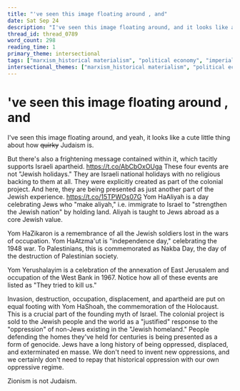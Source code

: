 ```yaml
---
title: "'ve seen this image floating around , and"
date: Sat Sep 24
description: "I've seen this image floating around, and it looks like a cute little thing about how ~~quirky~~ Judaism is."
thread_id: thread_0789
word_count: 298
reading_time: 1
primary_theme: intersectional
tags: ["marxism_historical materialism", "political economy", "imperialism_colonialism"]
intersectional_themes: ["marxism_historical materialism", "political economy", "imperialism_colonialism"]
---
```


# 've seen this image floating around , and

I've seen this image floating around, and yeah, it looks like a cute little thing about how ~~quirky~~ Judaism is.

But there's also a frightening message contained within it, which tacitly supports Israeli apartheid. https://t.co/AbCbOxOUga These four events are not "Jewish holidays." They are Israeli national holidays with no religious backing to them at all. They were explicitly created as part of the colonial project. And here, they are being presented as just another part of the Jewish experience. https://t.co/15TPWOs07G Yom HaAliyah is a day celebrating Jews who "make aliyah," i.e. immigrate to Israel to "strengthen the Jewish nation" by holding land. Aliyah is taught to Jews abroad as a core Jewish value.

Yom HaZikaron is a remembrance of all the Jewish soldiers lost in the wars of occupation. Yom HaAtzma'ut is "independence day," celebrating the 1948 war. To Palestinians, this is commemorated as Nakba Day, the day of the destruction of Palestinian society.

Yom Yerushalayim is a celebration of the annexation of East Jerusalem and occupation of the West Bank in 1967. Notice how all of these events are listed as "They tried to kill us."

Invasion, destruction, occupation, displacement, and apartheid are put on equal footing with Yom HaShoah, the commemoration of the Holocaust. This is a crucial part of the founding myth of Israel. The colonial project is sold to the Jewish people and the world as a "justified" response to the "oppression" of non-Jews existing in the "Jewish homeland." People defending the homes they've held for centuries is being presented as a form of genocide. Jews have a long history of being oppressed, displaced, and exterminated en masse. We don't need to invent new oppressions, and we certainly don't need to repay that historical oppression with our own oppressive regime.

Zionism is not Judaism.